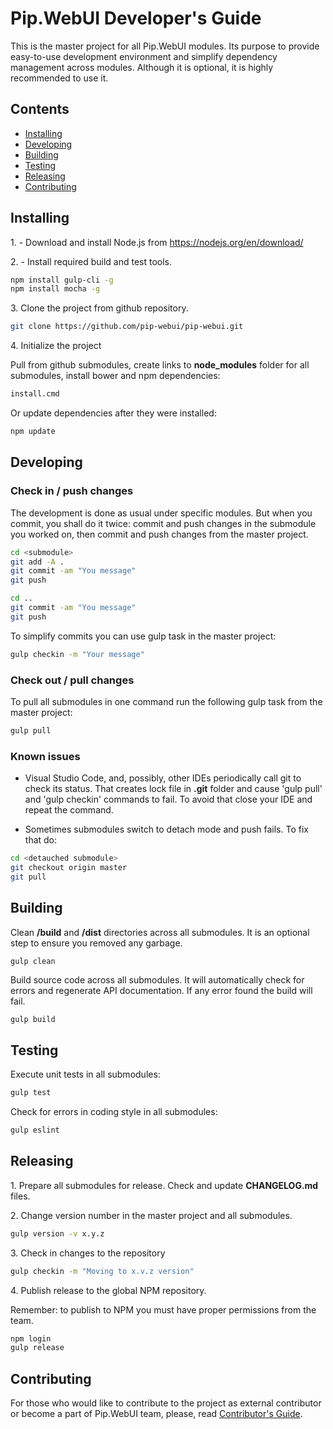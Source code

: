 # Pip.WebUI Developer's Guide

This is the master project for all Pip.WebUI modules. Its purpose to provide easy-to-use development environment
and simplify dependency management across modules. Although it is optional, it is highly recommended to use it.

## <a name="contents"></a> Contents

* [Installing](#install)
* [Developing](#develop)
* [Building](#build)
* [Testing](#test)
* [Releasing](#release)
* [Contributing](#contrib)

## <a name="install"></a> Installing

1\. - Download and install Node.js from https://nodejs.org/en/download/

2\. - Install required build and test tools.

```bash
npm install gulp-cli -g
npm install mocha -g
```

3\. Clone the project from github repository.

```bash
git clone https://github.com/pip-webui/pip-webui.git
```

4\. Initialize the project

Pull from github submodules, create links to **node_modules** folder for all submodules,
install bower and npm dependencies:
```bash
install.cmd
```

Or update dependencies after they were installed:
```bash
npm update
```

## <a name="develop"></a> Developing

### Check in / push changes

The development is done as usual under specific modules. But when you commit, you shall do it twice: 
commit and push changes in the submodule you worked on, then commit and push changes from the master project.

```bash
cd <submodule>
git add -A .
git commit -am "You message"
git push

cd ..
git commit -am "You message"
git push
```

To simplify commits you can use gulp task in the master project:
```bash
gulp checkin -m "Your message"
```

### Check out / pull changes

To pull all submodules in one command run the following gulp task from the master project:
```bash
gulp pull
```

### Known issues

- Visual Studio Code, and, possibly, other IDEs periodically call git to check its status. That creates lock file in **.git** folder and cause 'gulp pull' and 'gulp checkin' commands to fail. To avoid that close your IDE and repeat the command.

- Sometimes submodules switch to detach mode and push fails. To fix that do:
```bash
cd <detauched submodule>
git checkout origin master
git pull
```

## <a name="build"></a> Building

Clean **/build** and **/dist** directories across all submodules. It is an optional step to ensure you removed any garbage.
```bash
gulp clean
```

Build source code across all submodules. It will automatically check for errors and regenerate API documentation.
If any error found the build will fail.
```
gulp build
```

## <a name="test"></a> Testing

Execute unit tests in all submodules:
```bash
gulp test
```

Check for errors in coding style in all submodules:
```bash
gulp eslint
```

## <a name="releasing"></a> Releasing

1\. Prepare all submodules for release. Check and update **CHANGELOG.md** files.

2\. Change version number in the master project and all submodules.

```bash
gulp version -v x.y.z
```

3\. Check in changes to the repository

```bash
gulp checkin -m "Moving to x.v.z version"
```

4\. Publish release to the global NPM repository.

Remember: to publish to NPM you must have proper permissions from the team.
```bash
npm login
gulp release
```

## <a name="contrib"></a> Contributing

For those who would like to contribute to the project as external contributor or become a part of Pip.WebUI team, 
please, read [Contributor's Guide](https://github.com/pip-webui/pip-webui/blob/master/doc/ContributorsGuide.md).
